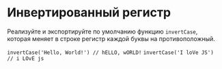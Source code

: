 # Инвертированный регистр

Реализуйте и экспортируйте по умолчанию функцию ```invertCase```, которая меняет в строке регистр каждой буквы на противоположный.


```invertCase('Hello, World!') // hELLO, wORLD!```
```invertCase('I loVe JS') // i LOvE js```